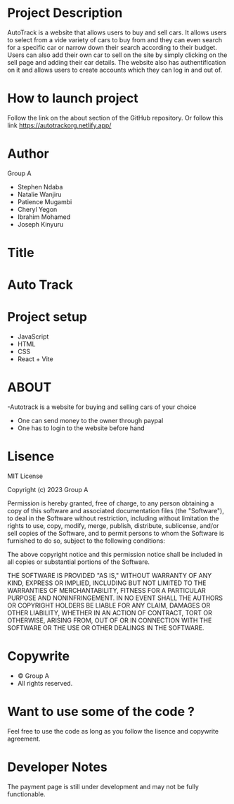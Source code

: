 # Project Description
AutoTrack is a website that allows users to buy and sell cars. It allows users to select from a vide variety of cars to buy from and they can even search for a specific car or narrow down their search according to their budget. Users can also add their own car to sell on the site by simply clicking on the sell page and adding their car details. The website also has authentification on it and allows users to create accounts which they can log in and out of.

# How to launch project
Follow the link on the about section of the GitHub repository.
Or follow this link https://autotrackorg.netlify.app/

# Author
Group A
- Stephen Ndaba
- Natalie  Wanjiru
- Patience Mugambi
- Cheryl Yegon
- Ibrahim Mohamed
- Joseph Kinyuru 

# Title
# Auto Track

# Project setup
- JavaScript
- HTML
- CSS
- React + Vite
  

# ABOUT
-Autotrack is a website for buying and selling cars of your choice
- One can send money to the owner through paypal
- One has to login to the website before hand

  
# Lisence
MIT License

Copyright (c) 2023 Group A

Permission is hereby granted, free of charge, to any person obtaining a copy of this software and associated documentation files (the "Software"), to deal in the Software without restriction, including without limitation the rights to use, copy, modify, merge, publish, distribute, sublicense, and/or sell copies of the Software, and to permit persons to whom the Software is furnished to do so, subject to the following conditions:

The above copyright notice and this permission notice shall be included in all copies or substantial portions of the Software.

THE SOFTWARE IS PROVIDED "AS IS," WITHOUT WARRANTY OF ANY KIND, EXPRESS OR IMPLIED, INCLUDING BUT NOT LIMITED TO THE WARRANTIES OF MERCHANTABILITY, FITNESS FOR A PARTICULAR PURPOSE AND NONINFRINGEMENT. IN NO EVENT SHALL THE AUTHORS OR COPYRIGHT HOLDERS BE LIABLE FOR ANY CLAIM, DAMAGES OR OTHER LIABILITY, WHETHER IN AN ACTION OF CONTRACT, TORT OR OTHERWISE, ARISING FROM, OUT OF OR IN CONNECTION WITH THE SOFTWARE OR THE USE OR OTHER DEALINGS IN THE SOFTWARE.

# Copywrite
* © Group A
* All rights reserved.

# Want to use some of the code ?
Feel free to use the code as long as you follow the lisence and copywrite agreement.

# Developer Notes
The payment page is still under development and may not be fully functionable.




